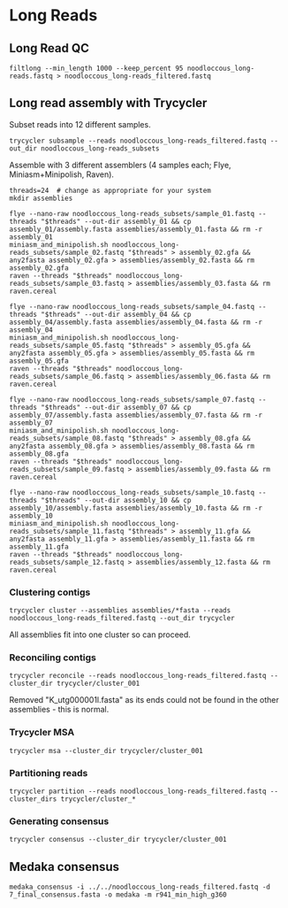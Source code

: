 # Long Reads

## Long Read QC
```
filtlong --min_length 1000 --keep_percent 95 noodloccous_long-reads.fastq > noodloccous_long-reads_filtered.fastq
```
## Long read assembly with Trycycler
Subset reads into 12 different samples.
```
trycycler subsample --reads noodloccous_long-reads_filtered.fastq --out_dir noodloccous_long-reads_subsets
```
Assemble with 3 different assemblers (4 samples each; Flye, Miniasm+Minipolish, Raven).
```
threads=24  # change as appropriate for your system
mkdir assemblies

flye --nano-raw noodloccous_long-reads_subsets/sample_01.fastq --threads "$threads" --out-dir assembly_01 && cp assembly_01/assembly.fasta assemblies/assembly_01.fasta && rm -r assembly_01
miniasm_and_minipolish.sh noodloccous_long-reads_subsets/sample_02.fastq "$threads" > assembly_02.gfa && any2fasta assembly_02.gfa > assemblies/assembly_02.fasta && rm assembly_02.gfa
raven --threads "$threads" noodloccous_long-reads_subsets/sample_03.fastq > assemblies/assembly_03.fasta && rm raven.cereal

flye --nano-raw noodloccous_long-reads_subsets/sample_04.fastq --threads "$threads" --out-dir assembly_04 && cp assembly_04/assembly.fasta assemblies/assembly_04.fasta && rm -r assembly_04
miniasm_and_minipolish.sh noodloccous_long-reads_subsets/sample_05.fastq "$threads" > assembly_05.gfa && any2fasta assembly_05.gfa > assemblies/assembly_05.fasta && rm assembly_05.gfa
raven --threads "$threads" noodloccous_long-reads_subsets/sample_06.fastq > assemblies/assembly_06.fasta && rm raven.cereal

flye --nano-raw noodloccous_long-reads_subsets/sample_07.fastq --threads "$threads" --out-dir assembly_07 && cp assembly_07/assembly.fasta assemblies/assembly_07.fasta && rm -r assembly_07
miniasm_and_minipolish.sh noodloccous_long-reads_subsets/sample_08.fastq "$threads" > assembly_08.gfa && any2fasta assembly_08.gfa > assemblies/assembly_08.fasta && rm assembly_08.gfa
raven --threads "$threads" noodloccous_long-reads_subsets/sample_09.fastq > assemblies/assembly_09.fasta && rm raven.cereal

flye --nano-raw noodloccous_long-reads_subsets/sample_10.fastq --threads "$threads" --out-dir assembly_10 && cp assembly_10/assembly.fasta assemblies/assembly_10.fasta && rm -r assembly_10
miniasm_and_minipolish.sh noodloccous_long-reads_subsets/sample_11.fastq "$threads" > assembly_11.gfa && any2fasta assembly_11.gfa > assemblies/assembly_11.fasta && rm assembly_11.gfa
raven --threads "$threads" noodloccous_long-reads_subsets/sample_12.fastq > assemblies/assembly_12.fasta && rm raven.cereal
```
### Clustering contigs
```
trycycler cluster --assemblies assemblies/*fasta --reads noodloccous_long-reads_filtered.fastq --out_dir trycycler
```
All assemblies fit into one cluster so can proceed.

### Reconciling contigs
```
trycycler reconcile --reads noodloccous_long-reads_filtered.fastq --cluster_dir trycycler/cluster_001
```
Removed "K_utg000001l.fasta" as its ends could not be found in the other assemblies - this is normal.

### Trycycler MSA 
```
trycycler msa --cluster_dir trycycler/cluster_001
```

### Partitioning reads
```
trycycler partition --reads noodloccous_long-reads_filtered.fastq --cluster_dirs trycycler/cluster_*
```

### Generating consensus
```
trycycler consensus --cluster_dir trycycler/cluster_001
```

## Medaka consensus
```
medaka_consensus -i ../../noodloccous_long-reads_filtered.fastq -d 7_final_consensus.fasta -o medaka -m r941_min_high_g360
```
